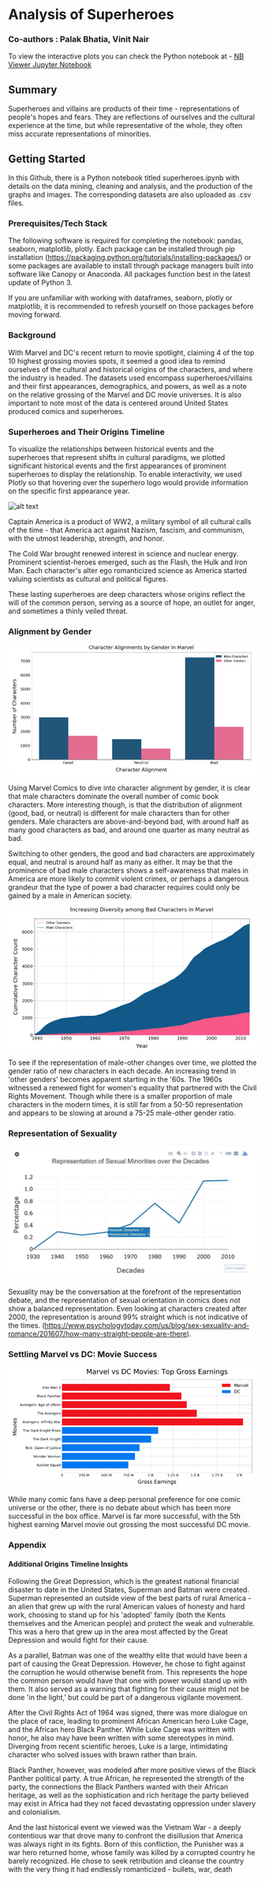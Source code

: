 # Analysis of Superheroes
### Co-authors : Palak Bhatia, Vinit Nair 

To view the interactive plots you can check the Python notebook at - 
[NB Viewer Jupyter Notebook](http://nbviewer.jupyter.org/github/BenRichman/Analysis_of_Superheroes/blob/6cfbdd6d7434601f3f9daf5f0daa0ba0cdf78812/notebook/superheroes.ipynb)

## Summary
Superheroes and villains are products of their time - representations of people's hopes and fears. They are reflections of ourselves and the cultural experience at the time, but while representative of the whole, they often miss accurate representations of minorities. 

## Getting Started
In this Github, there is a Python notebook titled superheroes.ipynb with details on the data mining, cleaning and analysis, and the production of the graphs and images. The corresponding datasets are also uploaded as .csv files. 

### Prerequisites/Tech Stack
The following software is required for completing the notebook:
    pandas, seaborn, matplotlib, plotly.
Each package can be installed through pip installation (https://packaging.python.org/tutorials/installing-packages/) or some packages are available to install through package managers built into software like Canopy or Anaconda. 
All packages function best in the latest update of Python 3. 

If you are unfamiliar with working with dataframes, seaborn, plotly or matplotlib, it is recommended to refresh yourself on those packages before moving forward.

### Background
With Marvel and DC's recent return to movie spotlight, claiming 4 of the top 10 highest grossing movies spots, it seemed a good idea to remind ourselves of the cultural and historical origins of the characters, and where the industry is headed. The datasets used encompass superheroes/villains and their first appearances, demographics, and powers, as well as a note on the relative grossing of the Marvel and DC movie universes. It is also important to note most of the data is centered around United States produced comics and superheroes. 

### Superheroes and Their Origins Timeline
To visualize the relationships between historical events and the superheroes that represent shifts in cultural paradigms, we plotted significant historical events and the first appearances of prominent superheroes to display the relationship. To enable interactivity, we used Plotly so that hovering over the superhero logo would provide information on the specific first appearance year. 

![alt text][logo]

[logo]: https://github.com/BenRichman/Analysis_of_Superheroes/blob/master/plots/superheroes_timeline.pnp "Superheroes Timeline 1"
Captain America is a product of WW2, a military symbol of all cultural calls of the time - that America act against Nazism, fascism, and communism, with the utmost leadership, strength, and honor. 

The Cold War brought renewed interest in science and nuclear energy. Prominent scientist-heroes emerged, such as the Flash, the Hulk and Iron Man. Each character's alter ego romanticized science as America started valuing scientists as cultural and political figures. 

These lasting superheroes are deep characters whose origins reflect the will of the common person, serving as a source of hope, an outlet for anger, and sometimes a thinly veiled threat. 

### Alignment by Gender

![alt text][logo1]

[logo1]: https://github.com/BenRichman/Analysis_of_Superheroes/blob/master/plots/character_alignment.png "Gender Alignment 1"

Using Marvel Comics to dive into character alignment by gender, it is clear that male characters dominate the overall number of comic book characters. More interesting though, is that the distribution of alignment (good, bad, or neutral) is different for male characters than for other genders. Male characters are above-and-beyond bad, with around half as many good characters as bad, and around one quarter as many neutral as bad. 

Switching to other genders, the good and bad characters are approximately equal, and neutral is around half as many as either. It may be that the prominence of bad male characters shows a self-awareness that males in America are more likely to commit violent crimes, or perhaps a dangerous grandeur that the type of power a bad character requires could only be gained by a male in American society. 

![alt text][logo2]

[logo2]: https://github.com/BenRichman/Analysis_of_Superheroes/blob/master/plots/Diversity.png "Bad Characters Alignment 1"

To see if the representation of male-other changes over time, we plotted the gender ratio of new characters in each decade. An increasing trend in 'other genders' becomes apparent starting in the '60s. The 1960s witnessed a renewed fight for women's equality that partnered with the Civil Rights Movement. Though while there is a smaller proportion of male characters in the modern times, it is still far from a 50-50 representation and appears to be slowing at around a 75-25 male-other gender ratio.

### Representation of Sexuality

![alt text][logo3]

[logo3]: https://github.com/BenRichman/Analysis_of_Superheroes/blob/master/plots/representation%20of%20sexual%20minorities.jpg "Sexual Orientation 1"

Sexuality may be the conversation at the forefront of the representation debate, and the representation of sexual orientation in comics does not show a balanced representation. Even looking at characters created after 2000, the representation is around 99% straight  which is not indicative of the times. (https://www.psychologytoday.com/us/blog/sex-sexuality-and-romance/201607/how-many-straight-people-are-there).

### Settling Marvel vs DC: Movie Success

![alt text][logo5]

[logo5]: https://github.com/BenRichman/Analysis_of_Superheroes/blob/master/plots/movies.png "Box Office Collection 1"

While many comic fans have a deep personal preference for one comic universe or the other, there is no debate about which has been more successful in the box office. Marvel is far more successful, with the 5th highest earning Marvel movie  out grossing the most successful DC movie. 

### Appendix
#### Additional Origins Timeline Insights
Following the Great Depression, which is the greatest national financial disaster to date in the United States, Superman and Batman were created. Superman represented an outside view of the best parts of rural America - an alien that grew up with the rural American values of honesty and hard work, choosing to stand up for his 'adopted' family (both the Kents themselves and the American people) and protect the weak and vulnerable. This was a hero that grew up in the area most affected by the Great Depression and would fight for their cause. 

As a parallel, Batman was one of the wealthy elite that would have been a part of causing the Great Depression. However, he chose to fight against the corruption he would otherwise benefit from. This represents the hope the common person would have that one with power would stand up with them. It also served as a warning that fighting for their cause might not be done 'in the light,' but could be part of a dangerous vigilante movement.

After the Civil Rights Act of 1964 was signed, there was more dialogue on the place of race, leading to prominent African American hero Luke Cage, and the African hero Black Panther. While Luke Cage was written with honor, he also may have been written with some stereotypes in mind. Diverging from recent scientific heroes, Luke is a large, intimidating character who solved issues with brawn rather than brain. 

Black Panther, however, was modeled after more positive views of the Black Panther political party. A true African, he represented the strength of the party, the connections the Black Panthers wanted with their African heritage, as well as the sophistication and rich heritage the party believed may exist in Africa had they not faced devastating oppression under slavery and colonialism. 

And the last historical event we viewed was the Vietnam War - a deeply contentious war that drove many to confront the disillusion that America was always right in its fights. Born of this confliction, the Punisher was a war hero returned home, whose family was killed by a corrupted country he barely recognized. He chose to seek retribution and cleanse the country with the very thing it had endlessly romanticized - bullets, war, death
